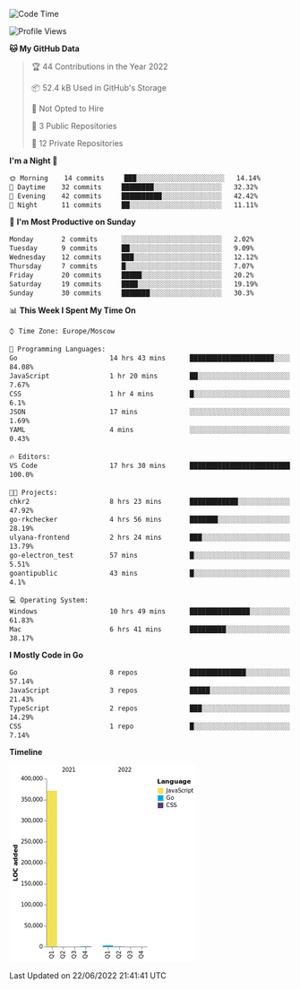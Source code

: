 <!--START_SECTION:waka-->
![Code Time](http://img.shields.io/badge/Code%20Time-354%20hrs%2021%20mins-blue)

![Profile Views](http://img.shields.io/badge/Profile%20Views-0-blue)

**🐱 My GitHub Data** 

> 🏆 44 Contributions in the Year 2022
 > 
> 📦 52.4 kB Used in GitHub's Storage 
 > 
> 🚫 Not Opted to Hire
 > 
> 📜 3 Public Repositories 
 > 
> 🔑 12 Private Repositories  
 > 
**I'm a Night 🦉** 

```text
🌞 Morning    14 commits     ███░░░░░░░░░░░░░░░░░░░░░░   14.14% 
🌆 Daytime    32 commits     ████████░░░░░░░░░░░░░░░░░   32.32% 
🌃 Evening    42 commits     ██████████░░░░░░░░░░░░░░░   42.42% 
🌙 Night      11 commits     ██░░░░░░░░░░░░░░░░░░░░░░░   11.11%

```
📅 **I'm Most Productive on Sunday** 

```text
Monday       2 commits      ░░░░░░░░░░░░░░░░░░░░░░░░░   2.02% 
Tuesday      9 commits      ██░░░░░░░░░░░░░░░░░░░░░░░   9.09% 
Wednesday    12 commits     ███░░░░░░░░░░░░░░░░░░░░░░   12.12% 
Thursday     7 commits      █░░░░░░░░░░░░░░░░░░░░░░░░   7.07% 
Friday       20 commits     █████░░░░░░░░░░░░░░░░░░░░   20.2% 
Saturday     19 commits     ████░░░░░░░░░░░░░░░░░░░░░   19.19% 
Sunday       30 commits     ███████░░░░░░░░░░░░░░░░░░   30.3%

```


📊 **This Week I Spent My Time On** 

```text
⌚︎ Time Zone: Europe/Moscow

💬 Programming Languages: 
Go                       14 hrs 43 mins      █████████████████████░░░░   84.08% 
JavaScript               1 hr 20 mins        ██░░░░░░░░░░░░░░░░░░░░░░░   7.67% 
CSS                      1 hr 4 mins         █░░░░░░░░░░░░░░░░░░░░░░░░   6.1% 
JSON                     17 mins             ░░░░░░░░░░░░░░░░░░░░░░░░░   1.69% 
YAML                     4 mins              ░░░░░░░░░░░░░░░░░░░░░░░░░   0.43%

🔥 Editors: 
VS Code                  17 hrs 30 mins      █████████████████████████   100.0%

🐱‍💻 Projects: 
chkr2                    8 hrs 23 mins       ████████████░░░░░░░░░░░░░   47.92% 
go-rkchecker             4 hrs 56 mins       ███████░░░░░░░░░░░░░░░░░░   28.19% 
ulyana-frontend          2 hrs 24 mins       ███░░░░░░░░░░░░░░░░░░░░░░   13.79% 
go-electron_test         57 mins             █░░░░░░░░░░░░░░░░░░░░░░░░   5.51% 
goantipublic             43 mins             █░░░░░░░░░░░░░░░░░░░░░░░░   4.1%

💻 Operating System: 
Windows                  10 hrs 49 mins      ███████████████░░░░░░░░░░   61.83% 
Mac                      6 hrs 41 mins       █████████░░░░░░░░░░░░░░░░   38.17%

```

**I Mostly Code in Go** 

```text
Go                       8 repos             ██████████████░░░░░░░░░░░   57.14% 
JavaScript               3 repos             █████░░░░░░░░░░░░░░░░░░░░   21.43% 
TypeScript               2 repos             ███░░░░░░░░░░░░░░░░░░░░░░   14.29% 
CSS                      1 repo              █░░░░░░░░░░░░░░░░░░░░░░░░   7.14%

```


**Timeline**

![Chart not found](https://raw.githubusercontent.com/jeezft/jeezft/main/charts/bar_graph.png) 


 Last Updated on 22/06/2022 21:41:41 UTC
<!--END_SECTION:waka-->
